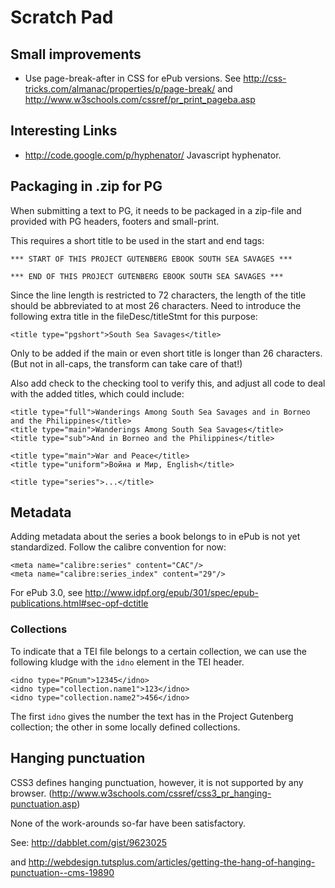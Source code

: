 # Scratch Pad #

## Small improvements ##

  * Use page-break-after in CSS for ePub versions. See http://css-tricks.com/almanac/properties/p/page-break/ and http://www.w3schools.com/cssref/pr_print_pageba.asp

## Interesting Links ##

  * http://code.google.com/p/hyphenator/ Javascript hyphenator.


## Packaging in .zip for PG ##

When submitting a text to PG, it needs to be packaged in a zip-file and provided with PG headers, footers and small-print.

This requires a short title to be used in the start and end tags:

```
*** START OF THIS PROJECT GUTENBERG EBOOK SOUTH SEA SAVAGES ***

*** END OF THIS PROJECT GUTENBERG EBOOK SOUTH SEA SAVAGES ***
```

Since the line length is restricted to 72 characters, the length of the title should be abbreviated to
at most 26 characters. Need to introduce the following extra title in the fileDesc/titleStmt for this purpose:

```
<title type="pgshort">South Sea Savages</title>
```

Only to be added if the main or even short title is longer than 26 characters. (But not in all-caps, the transform can take care of that!)

Also add check to the checking tool to verify this, and adjust all code to deal with the added titles, which could include:

```
<title type="full">Wanderings Among South Sea Savages and in Borneo and the Philippines</title>
<title type="main">Wanderings Among South Sea Savages</title>
<title type="sub">And in Borneo and the Philippines</title>

<title type="main">War and Peace</title>
<title type="uniform">Война и Мир, English</title>

<title type="series">...</title>
```

## Metadata ##

Adding metadata about the series a book belongs to in ePub is not yet standardized. Follow the calibre convention for now:

```
<meta name="calibre:series" content="CAC"/>
<meta name="calibre:series_index" content="29"/>
```

For ePub 3.0, see http://www.idpf.org/epub/301/spec/epub-publications.html#sec-opf-dctitle

### Collections ###

To indicate that a TEI file belongs to a certain collection, we can use the following kludge with the `idno` element in the TEI header.

```
<idno type="PGnum">12345</idno>
<idno type="collection.name1">123</idno>
<idno type="collection.name2">456</idno>
```

The first `idno` gives the number the text has in the Project Gutenberg collection; the other in some locally defined collections.

## Hanging punctuation ##

CSS3 defines hanging punctuation, however, it is not supported by any browser. (http://www.w3schools.com/cssref/css3_pr_hanging-punctuation.asp)

None of the work-arounds so-far have been satisfactory.

See: http://dabblet.com/gist/9623025

and http://webdesign.tutsplus.com/articles/getting-the-hang-of-hanging-punctuation--cms-19890
